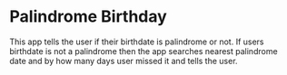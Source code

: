 # Palindrome Birthday

This app tells the user if their birthdate is palindrome or not. If users birthdate is not a palindrome then the app searches nearest palindrome date and by how many days user missed it and tells the user.

